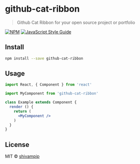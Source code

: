 # github-cat-ribbon

> Github Cat Ribbon for your open source project or portfolio

[![NPM](https://img.shields.io/npm/v/github-cat-ribbon.svg)](https://www.npmjs.com/package/github-cat-ribbon) [![JavaScript Style Guide](https://img.shields.io/badge/code_style-standard-brightgreen.svg)](https://standardjs.com)

## Install

```bash
npm install --save github-cat-ribbon
```

## Usage

```jsx
import React, { Component } from 'react'

import MyComponent from 'github-cat-ribbon'

class Example extends Component {
  render () {
    return (
      <MyComponent />
    )
  }
}
```

## License

MIT © [shivampip](https://github.com/shivampip)
